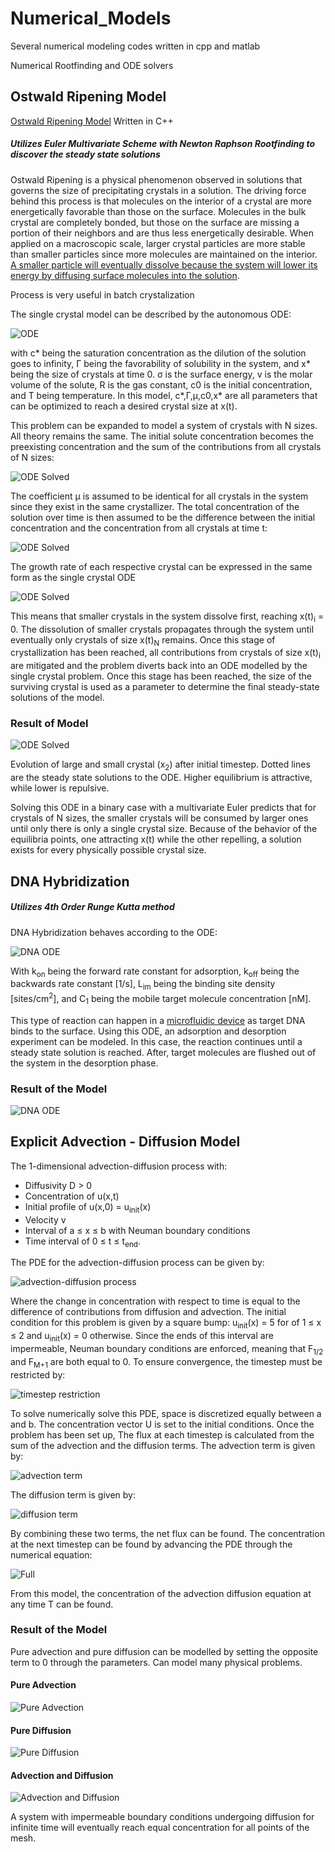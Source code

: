 # Numerical_Models

Several numerical modeling codes written in cpp and matlab

Numerical Rootfinding and ODE solvers

## Ostwald Ripening Model 

 [Ostwald Ripening Model](https://en.wikipedia.org/wiki/Ostwald_ripening) Written in C++ 
##### Utilizes Euler Multivariate Scheme with Newton Raphson Rootfinding to discover the steady state solutions
Ostwald Ripening is a physical phenomenon observed in solutions that governs the size of precipitating crystals in a solution. The driving force behind this process is that molecules on the interior of a crystal are more energetically favorable than those on the surface. Molecules in the bulk crystal are completely bonded, but those on the surface are missing a portion of their neighbors and are thus less energetically desirable. When applied on a macroscopic scale, larger crystal particles are more stable than smaller particles since more molecules are maintained on the interior. [A smaller particle will eventually dissolve because the system will lower its energy by diffusing surface molecules into the solution](https://link.springer.com/book/10.1007/978-3-662-04884-9).

Process is very useful in batch crystalization

The single crystal model can be described by the autonomous ODE:

![ODE](/res/ODE.jpg)

with c* being the saturation concentration as the dilution of the solution goes to infinity, Γ being the favorability of solubility in the system, and x* being the size of crystals at time 0. 
σ is the surface energy, v is the molar volume of the solute, R is the gas constant, c0 is the initial concentration, and T being temperature. In this model, c*,Γ,μ,c0,x* are all parameters that can be optimized to reach a desired crystal size at x(t).

This problem can be expanded to model a system of crystals with N sizes. All theory remains the same. The initial solute concentration becomes the preexisting concentration and the sum of the contributions from all crystals of N sizes:

![ODE Solved](/res/c1.jpg)

The coefficient μ is assumed to be identical for all crystals in the system since they exist in the same crystallizer. The total concentration of the solution over time is then assumed to be the difference between the initial concentration and the concentration from all crystals at time t:

![ODE Solved](/res/ct.jpg)

The growth rate of each respective crystal can be expressed in the same form as the single crystal ODE

![ODE Solved](/res/full.jpg)

This means that smaller crystals in the system dissolve first, reaching x(t)<sub>i</sub> = 0. The dissolution of smaller crystals propagates through the system until eventually only crystals of size x(t)<sub>N</sub> remains. Once this stage of crystallization has been reached, all contributions from crystals of size x(t)<sub>i</sub> are mitigated and the problem diverts back into an ODE modelled by the single crystal problem. Once this stage has been reached, the size of the surviving crystal is used as a parameter to determine the final steady-state solutions of the model.

### Result of Model
![ODE Solved](/res/ODE_Evolution.jpg)

Evolution of large and small crystal (x<sub>2</sub>) after initial timestep. Dotted lines are the steady state solutions to the ODE. Higher equilibrium is attractive, while lower is repulsive.

Solving this ODE in a binary case with a multivariate Euler predicts that for crystals of N sizes, the smaller crystals will be consumed by larger ones until only there is only a single crystal size. Because of the behavior of the equilibria points, one attracting x(t) while the other repelling, a solution exists for every physically possible crystal size. 

## DNA Hybridization

##### Utilizes 4th Order Runge Kutta method

DNA Hybridization behaves according to the ODE:

![DNA ODE](/res/dna.jpg)

With k<sub>on</sub> being the forward rate constant for adsorption, k<sub>off</sub> being the backwards rate constant [1/s], L<sub>im</sub> being the binding site density [sites/cm<sup>2</sup>], and C<sub>1</sub> being the mobile target molecule concentration [nM].

This type of reaction can happen in a [microfluidic device](https://en.wikipedia.org/wiki/Microfluidics) as target DNA binds to the surface. Using this ODE, an adsorption and desorption experiment can be modeled. In this case, the reaction continues until a steady state solution is reached. After, target molecules are flushed out of the system in the desorption phase.

### Result of the Model

![DNA ODE](/res/DNA_AD.png)

## Explicit Advection - Diffusion Model

The 1-dimensional advection-diffusion process with: 
* Diffusivity D > 0 
* Concentration of u(x,t) 
* Initial profile of u(x,0) = u<sub>init</sub>(x)
* Velocity v
* Interval of a ≤ x ≤ b with Neuman boundary conditions
* Time interval of 0 ≤ t ≤ t<sub>end</sub>.

The PDE for the advection-diffusion process can be given by:

![advection-diffusion process](/res/diffusion.jpg)

Where the change in concentration with respect to time is equal to the difference of contributions from diffusion and advection. The initial condition for this problem is given by a square bump: u<sub>init</sub>(x) = 5 for of 1 ≤ x ≤ 2 and u<sub>init</sub>(x) = 0 otherwise. Since the ends of this interval are impermeable, Neuman boundary conditions are enforced, meaning that F<sub>1/2</sub>  and F<sub>M+1</sub> are both equal to 0. To ensure convergence, the timestep must be restricted by:

![timestep restriction](/res/restriction.jpg)

To solve numerically solve this PDE, space is discretized equally between a and b. The
concentration vector U is set to the initial conditions. Once the problem has been set up, The flux at each timestep is calculated from the sum of the advection and the diffusion terms. The advection term is given by:

![advection term](/res/advection.jpg)

The diffusion term is given by:

![diffusion term](/res/dt.jpg)

By combining these two terms, the net flux can be found. The concentration at the next timestep can be found by advancing the PDE through the numerical equation: 

![Full](/res/concentration.jpg)

From this model, the concentration of the advection diffusion equation at any time T can be
found. 

### Result of the Model

Pure advection and pure diffusion can be modelled by setting the opposite term to 0 through the parameters. Can model many physical problems.

#### Pure Advection

![Pure Advection](/res/Pure_Advection.png)

#### Pure Diffusion

![Pure Diffusion](/res/Pure_Diffusion.png)

#### Advection and Diffusion

![Advection and Diffusion](/res/Both_AD.png)

A system with impermeable boundary conditions undergoing diffusion for infinite time will eventually reach equal concentration for all points of the mesh. 

